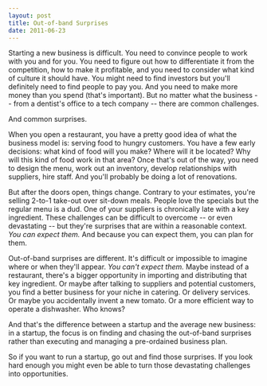 ```yaml
---
layout: post
title: Out-of-band Surprises
date: 2011-06-23
---
```


Starting a new business is difficult. You need to convince people to work with you and for you. You need to figure out how to differentiate it from the competition, how to make it profitable, and you need to consider what kind of culture it should have. You might need to find investors but you'll definitely need to find people to pay you. And you need to make more money than you spend (that's important). But no matter what the business -- from a dentist's office to a tech company -- there are common challenges.

And common surprises.

When you open a restaurant, you have a pretty good idea of what the business model is: serving food to hungry customers. You have a few early decisions: what kind of food will you make? Where will it be located? Why will this kind of food work in that area? Once that's out of the way, you need to design the menu, work out an inventory, develop relationships with suppliers, hire staff. And you'll probably be doing a lot of renovations.

But after the doors open, things change. Contrary to your estimates, you're selling 2-to-1 take-out over sit-down meals. People love the specials but the regular menu is a dud. One of your suppliers is chronically late with a key ingredient. These challenges can be difficult to overcome -- or even devastating -- but they're surprises that are within a reasonable context. *You can expect them.* And because you can expect them, you can plan for them.

Out-of-band surprises are different. It's difficult or impossible to imagine where or when they'll appear. *You can't expect them.* Maybe instead of a restaurant, there's a bigger opportunity in importing and distributing that key ingredient. Or maybe after talking to suppliers and potential customers, you find a better business for your niche in catering. Or delivery services. Or maybe you accidentally invent a new tomato. Or a more efficient way to operate a dishwasher. Who knows?

And that's the difference between a startup and the average new business: in a startup, the focus is on finding and chasing the out-of-band surprises rather than executing and managing a pre-ordained business plan. 

So if you want to run a startup, go out and find those surprises. If you look hard enough you might even be able to turn those devastating challenges into opportunities.